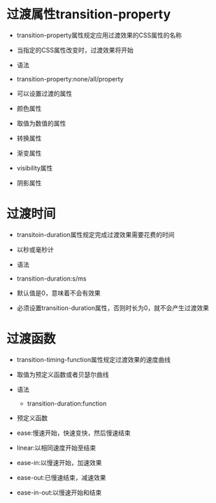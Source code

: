 # 过渡属性transition-property

 - transition-property属性规定应用过渡效果的CSS属性的名称

  - 当指定的CSS属性改变时，过渡效果将开始

 - 语法

  - transition-property:none/all/property

 - 可以设置过渡的属性

  - 颜色属性
  - 取值为数值的属性
  - 转换属性
  - 渐变属性
  - visibility属性
  - 阴影属性

# 过渡时间

 - transitoin-duration属性规定完成过渡效果需要花费的时间

  - 以秒或毫秒计

 - 语法

  - transition-duration:s/ms

  - 默认值是0，意味着不会有效果

 - 必须设置transition-duration属性，否则时长为0，就不会产生过渡效果

# 过渡函数

  - transition-timing-function属性规定过渡效果的速度曲线

  - 取值为预定义函数或者贝瑟尔曲线

  - 语法

    - transition-duration:function

  - 预定义函数

   - ease:慢速开始，快速变快，然后慢速结束

   - linear:以相同速度开始至结束

   - ease-in:以慢速开始，加速效果

   - ease-out:已慢速结束，减速效果

   - ease-in-out:以慢速开始和结束

